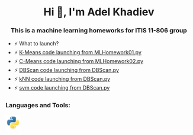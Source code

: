 <h1 align="center">Hi 👋, I'm Adel Khadiev</h1>
<h3 align="center">This is a machine learning homeworks for ITIS 11-806 group</h3>

- ⚡️ What to launch? 
- ⚡️ [K-Means code launching from MLHomework01.py](https://github.com/Rittenzore/machineLearning/blob/master/pythonProject/MLHomework01.py)
- ⚡️  [C-Means code launching from MLHomework02.py](https://github.com/Rittenzore/machineLearning/blob/master/pythonProject/MLHomework02.py)
- ⚡️  [DBScan code launching from DBScan.py](https://github.com/Rittenzore/machineLearning/blob/master/pythonProject/DBScan.py)
- ⚡️  [kNN code launching from DBScan.py](https://github.com/Rittenzore/machineLearning/blob/master/pythonProject/knn.py)
- ⚡️  [svm code launching from DBScan.py](https://github.com/Rittenzore/machineLearning/blob/master/pythonProject/svm.py)

<h3 align="left">Languages and Tools:</h3>
<p align="left"> <a href="https://www.python.org" target="_blank"> <img src="https://raw.githubusercontent.com/devicons/devicon/master/icons/python/python-original.svg" alt="python" width="40" height="40"/> </a> </p>
